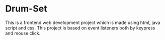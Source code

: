 # Drum-Set
This is a frontend web development project which is made using html, java script and css. This project is based on event listeners both by keypress and mouse click.
